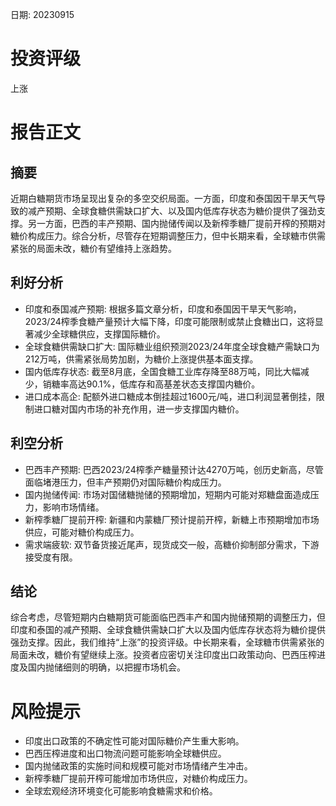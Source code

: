
日期: 20230915

# 投资评级

上涨

# 报告正文

## 摘要

近期白糖期货市场呈现出复杂的多空交织局面。一方面，印度和泰国因干旱天气导致的减产预期、全球食糖供需缺口扩大、以及国内低库存状态为糖价提供了强劲支撑。另一方面，巴西的丰产预期、国内抛储传闻以及新榨季糖厂提前开榨的预期对糖价构成压力。综合分析，尽管存在短期调整压力，但中长期来看，全球糖市供需紧张的局面未改，糖价有望维持上涨趋势。

## 利好分析

* 印度和泰国减产预期: 根据多篇文章分析，印度和泰国因干旱天气影响，2023/24榨季食糖产量预计大幅下降，印度可能限制或禁止食糖出口，这将显著减少全球糖供应，支撑国际糖价。
* 全球食糖供需缺口扩大: 国际糖业组织预测2023/24年度全球食糖产需缺口为212万吨，供需紧张局势加剧，为糖价上涨提供基本面支撑。
* 国内低库存状态: 截至8月底，全国食糖工业库存降至88万吨，同比大幅减少，销糖率高达90.1%，低库存和高基差状态支撑国内糖价。
* 进口成本高企: 配额外进口糖成本倒挂超过1600元/吨，进口利润显著倒挂，限制进口糖对国内市场的补充作用，进一步支撑国内糖价。

## 利空分析

* 巴西丰产预期: 巴西2023/24榨季产糖量预计达4270万吨，创历史新高，尽管面临堵港压力，但丰产预期仍对国际糖价构成压力。
* 国内抛储传闻: 市场对国储糖抛储的预期增加，短期内可能对郑糖盘面造成压力，影响市场情绪。
* 新榨季糖厂提前开榨: 新疆和内蒙糖厂预计提前开榨，新糖上市预期增加市场供应，可能对糖价构成压力。
* 需求端疲软: 双节备货接近尾声，现货成交一般，高糖价抑制部分需求，下游接受度有限。

## 结论

综合考虑，尽管短期内白糖期货可能面临巴西丰产和国内抛储预期的调整压力，但印度和泰国的减产预期、全球食糖供需缺口扩大以及国内低库存状态将为糖价提供强劲支撑。因此，我们维持“上涨”的投资评级。中长期来看，全球糖市供需紧张的局面未改，糖价有望继续上涨。投资者应密切关注印度出口政策动向、巴西压榨进度及国内抛储细则的明确，以把握市场机会。

# 风险提示

* 印度出口政策的不确定性可能对国际糖价产生重大影响。
* 巴西压榨进度和出口物流问题可能影响全球糖供应。
* 国内抛储政策的实施时间和规模可能对市场情绪产生冲击。
* 新榨季糖厂提前开榨可能增加市场供应，对糖价构成压力。
* 全球宏观经济环境变化可能影响食糖需求和价格。
